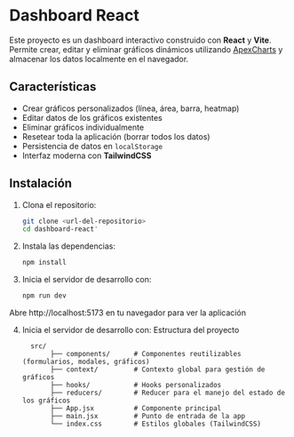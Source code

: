 # Dashboard React

Este proyecto es un dashboard interactivo construido con **React** y **Vite**. Permite crear, editar y eliminar gráficos dinámicos utilizando [ApexCharts](https://apexcharts.com/) y almacenar los datos localmente en el navegador.

## Características

- Crear gráficos personalizados (línea, área, barra, heatmap)
- Editar datos de los gráficos existentes
- Eliminar gráficos individualmente
- Resetear toda la aplicación (borrar todos los datos)
- Persistencia de datos en `localStorage`
- Interfaz moderna con **TailwindCSS**

## Instalación

1. Clona el repositorio:

   ```sh
   git clone <url-del-repositorio>
   cd dashboard-react'

  2. Instala las dependencias:
      ```sh
     npm install

  3. Inicia el servidor de desarrollo con:
     ```sh
     npm run dev

  Abre http://localhost:5173 en tu navegador para ver la aplicación

  4. Inicia el servidor de desarrollo con:
       Estructura del proyecto
       ```text
         src/
              ├── components/      # Componentes reutilizables (formularios, modales, gráficos)
              ├── context/         # Contexto global para gestión de gráficos
              ├── hooks/           # Hooks personalizados
              ├── reducers/        # Reducer para el manejo del estado de los gráficos
              ├── App.jsx          # Componente principal
              ├── main.jsx         # Punto de entrada de la app
              └── index.css        # Estilos globales (TailwindCSS)

